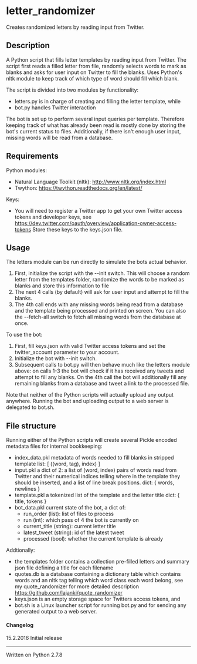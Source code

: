 # letter_randomizer
Creates randomized letters by reading input from Twitter.

## Description

A Python script that fills letter templates by reading input from Twitter. The script
first reads a filled letter from file, randomly selects words to mark as blanks and
asks for user input on Twitter to fill the blanks. Uses Python's nltk module to keep track of
which type of word should fill which blank.

The script is divided into two modules by functionality:
 * letters.py is in charge of creating and filling the letter template, while
 * bot.py handles Twitter interaction

The bot is set up to perform several input queries per template. Therefore keeping track of what
has already been read is mostly done by storing the bot's current status to files. Additionally, if there isn't
enough user input, missing words will be read from a database.

## Requirements

Python modules:
 * Natural Language Toolkit (nltk):
     http://www.nltk.org/index.html
 * Twython:
     https://twython.readthedocs.org/en/latest/

Keys:
 * You will need to register a Twitter app to get your own Twitter access tokens and developer keys, see https://dev.twitter.com/oauth/overview/application-owner-access-tokens Store these keys to the keys.json file.   


## Usage

The letters module can be run directly to simulate the bots actual behavior.
 1. First, initialize the script with the --init switch. This will choose a random letter from the
 templates folder, randomize the words to be marked as blanks and store this information to file
 2. The next 4 calls (by default) will ask for user input and attempt to fill the blanks.
 3. The 4th call ends with any missing words being read from a database and the template being processed and
 printed on screen. You can also the --fetch-all switch to fetch all missing words from the database at once.
 
To use the bot:
  1. First, fill keys.json with valid Twitter access tokens and set the twitter_account parameter to your account.
  2. Initialize the bot with --init switch.
  3. Subsequent calls to bot.py will then behave much like the letters module above: on calls 1-3 the bot will check
 if it has received any tweets and attempt to fill any blanks. On the 4th call the bot will additionally fill any remaining
 blanks from a database and tweet a link to the processed file.
 
 Note that neither of the Python scripts will actually upload any output anywhere. Running the bot and uploading
 output to a web server is delegated to bot.sh.
 

## File structure

Running either of the Python scripts will create several Pickle encoded metadata files for internal bookkeeping:
 * index_data.pkl
   metadata of words needed to fill blanks in stripped template
   list: [ ((word, tag), index) ]
 * input.pkl
   a dict of 2: a list of (word, index) pairs of words read from Twitter and their numerical indices
   telling where in the template they should be inserted, and a list of line break positions.
   dict: { words, newlines }
 * template.pkl
   a tokenized list of the template and the letter title
   dict: { title, tokens }
 * bot_data.pkl
   current state of the bot, a dict of: 
   * run_order (list): list of files to process
   * run (int): which pass of 4 the bot is currently on
   * current_title (string): current letter title 
   * latest_tweet (string): id of the latest tweet
   * processed (bool): whether the current template is already

Addtionally:
  * the templates folder contains a collection pre-filled letters and summary json file defining
a title for each filename
  * quotes.db is a database containing a dictionary table which contains words and an nltk tag
    telling which word class each word belong, see my quote_randomizer for more detailed description https://github.com/lajanki/quote_randomizer
  * keys.json is an empty storage space for Twitters access tokens, and
  * bot.sh is a Linux launcher script for running bot.py and for sending any generated output to a web server.




#### Changelog
15.2.2016 Initial release


___
Written on Python 2.7.8

